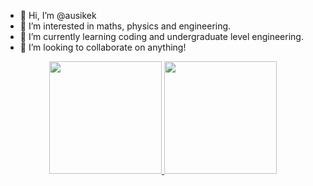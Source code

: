 - 👋 Hi, I’m @ausikek
- 👀 I’m interested in maths, physics and engineering.
- 🌱 I’m currently learning coding and undergraduate level engineering.
- 💞️ I’m looking to collaborate on anything!

<div align="center">
  <a href="https://github.com/ausikek">
  <img height="180em" src="https://github-readme-stats.vercel.app/api?username=ausikek&show_icons=true&theme=dracula&include_all_commits=true&count_private=true"/>
  <img height="180em" src="https://github-readme-stats.vercel.app/api/top-langs/?username=ausikek&layout=compact&langs_count=7&theme=dracula"/>
</div>
